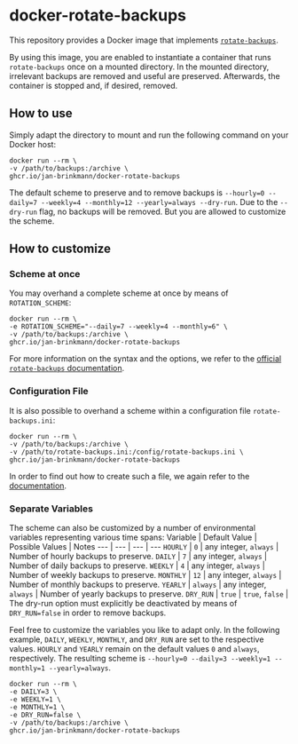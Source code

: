 # docker-rotate-backups
This repository provides a Docker image that implements [`rotate-backups`](https://pypi.org/project/rotate-backups/).

By using this image, you are enabled to instantiate a container that runs `rotate-backups` once on a mounted directory. In the mounted directory, irrelevant backups are removed and useful are preserved. Afterwards, the container is stopped and, if desired, removed.

## How to use
Simply adapt the directory to mount and run the following command on your Docker host:
```
docker run --rm \
-v /path/to/backups:/archive \
ghcr.io/jan-brinkmann/docker-rotate-backups
```
The default scheme to preserve and to remove backups is `--hourly=0 --daily=7 --weekly=4 --monthly=12 --yearly=always --dry-run`. Due to the `--dry-run` flag, no backups will be removed. But you are allowed to customize the scheme.

## How to customize

### Scheme at once
You may overhand a complete scheme at once by means of `ROTATION_SCHEME`:
```
docker run --rm \
-e ROTATION_SCHEME="--daily=7 --weekly=4 --monthly=6" \
-v /path/to/backups:/archive \
ghcr.io/jan-brinkmann/docker-rotate-backups
```
For more information on the syntax and the options, we refer to the [official `rotate-backups` documentation](https://pypi.org/project/rotate-backups/#command-line).

### Configuration File
It is also possible to overhand a scheme within a configuration file `rotate-backups.ini`:
```
docker run --rm \
-v /path/to/backups:/archive \
-v /path/to/rotate-backups.ini:/config/rotate-backups.ini \
ghcr.io/jan-brinkmann/docker-rotate-backups
```
In order to find out how to create such a file, we again refer to the [documentation](https://pypi.org/project/rotate-backups/#configuration-files).

### Separate Variables
The scheme can also be customized by a number of environmental variables representing various time spans:
Variable | Default Value | Possible Values | Notes
--- | --- | --- | ---
`HOURLY` | `0` | any integer, `always` | Number of hourly backups to preserve.
`DAILY` | `7` | any integer, `always` | Number of daily backups to preserve.
`WEEKLY` | `4` | any integer, `always` | Number of weekly backups to preserve.
`MONTHLY` | `12` | any integer, `always` | Number of monthly backups to preserve.
`YEARLY` | `always` | any integer, `always` | Number of yearly backups to preserve.
`DRY_RUN` | `true` | `true`, `false` | The dry-run option must explicitly be deactivated by means of `DRY_RUN=false` in order to remove backups.

Feel free to customize the variables you like to adapt only. In the following example, `DAILY`, `WEEKLY`, `MONTHLY`, and `DRY_RUN` are set to the respective values. `HOURLY` and `YEARLY` remain on the default values `0` and `always`, respectively. The resulting scheme is `--hourly=0 --daily=3 --weekly=1 --monthly=1 --yearly=always`.
```
docker run --rm \
-e DAILY=3 \
-e WEEKLY=1 \
-e MONTHLY=1 \
-e DRY_RUN=false \
-v /path/to/backups:/archive \
ghcr.io/jan-brinkmann/docker-rotate-backups
```
